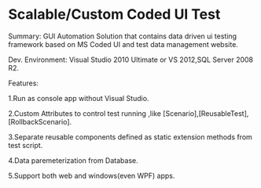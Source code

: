 Scalable/Custom Coded UI Test 
=============

Summary:
GUI Automation Solution that contains data driven ui testing framework based on MS Coded UI and test data management website.

Dev. Environment:
Visual Studio 2010 Ultimate or VS 2012,SQL Server 2008 R2.

Features:

1.Run as console app without Visual Studio.

2.Custom Attributes to control test running ,like [Scenario],[ReusableTest],[RollbackScenario].

3.Separate reusable components defined as static extension methods from test script.

4.Data paremeterization from Database.

5.Support both web and windows(even WPF) apps.
